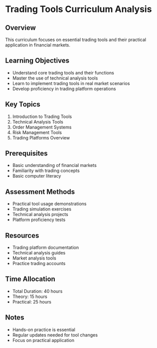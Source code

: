 # Trading Tools Curriculum Analysis

## Overview
This curriculum focuses on essential trading tools and their practical application in financial markets.

## Learning Objectives
- Understand core trading tools and their functions
- Master the use of technical analysis tools
- Learn to implement trading tools in real market scenarios
- Develop proficiency in trading platform operations

## Key Topics
1. Introduction to Trading Tools
2. Technical Analysis Tools
3. Order Management Systems
4. Risk Management Tools
5. Trading Platforms Overview

## Prerequisites
- Basic understanding of financial markets
- Familiarity with trading concepts
- Basic computer literacy

## Assessment Methods
- Practical tool usage demonstrations
- Trading simulation exercises
- Technical analysis projects
- Platform proficiency tests

## Resources
- Trading platform documentation
- Technical analysis guides
- Market analysis tools
- Practice trading accounts

## Time Allocation
- Total Duration: 40 hours
- Theory: 15 hours
- Practical: 25 hours

## Notes
- Hands-on practice is essential
- Regular updates needed for tool changes
- Focus on practical application